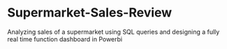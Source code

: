 # Supermarket-Sales-Review
Analyzing sales of a supermarket using SQL queries and designing a fully real time function dashboard in Powerbi

